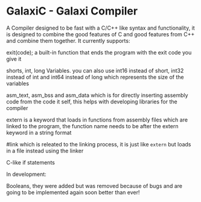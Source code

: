 # GalaxiC - Galaxi Compiler

A Compiler designed to be fast with a C/C++ like syntax and functionality, it is designed to combine the good features of C and good features from C++ and combine them together.
It currently supports:

exit(code); a built-in function that ends the program with the exit code you give it

shorts, int, long Variables. you can also use int16 instead of short, int32 instead of int and int64 instead of long which represents the size of the variables

asm_text, asm_bss and asm_data which is for directly inserting assembly code from the code it self, this helps with developing libraries for the compiler

extern is a keyword that loads in functions from assembly files which are linked to the program, the function name needs to be after the extern keyword in a string format

#link which is releated to the linking process, it is just like `extern` but loads in a file instead using the linker

C-like if statements

In development:

Booleans, they were added but was removed because of bugs and are going to be implemented again soon better than ever!
